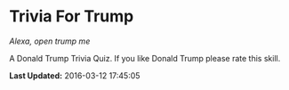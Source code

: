 # Trivia For Trump
*Alexa, open trump me*

A Donald Trump Trivia Quiz.   If you like Donald Trump please rate this skill.

**Last Updated:** 2016-03-12 17:45:05